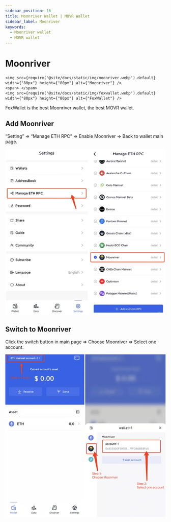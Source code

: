 ```yaml
---
sidebar_position: 16
title: Moonriver Wallet | MOVR Wallet
sidebar_label: Moonriver
keywords:
  - Moonriver wallet
  - MOVR wallet
---
```


# Moonriver
```mdx-code-block
<img src={require('@site/docs/static/img/moonriver.webp').default} width={"80px"} height={"80px"} alt={"Moonriver"} />
<span> </span>
<img src={require('@site/docs/static/img/foxwallet.webp').default} width={"80px"} height={"80px"} alt={"FoxWallet"} />
```
FoxWallet is the best Moonriver wallet, the best MOVR wallet.

## Add Moonriver

“Setting” => “Manage ETH RPC” => Enable Moonriver => Back to wallet main page.

![](../img/add-movr.webp)

## Switch to Moonriver

Click the switch button in main page => Choose Moonriver => Select one account.

![](../img/switch-movr.webp)
